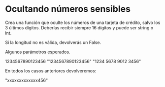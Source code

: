# Ocultando números sensibles

Crea una función que oculte los números de una tarjeta de crédito, salvo los 3 últimos dígitos. Deberías recibir siempre 16 dígitos y puede ser string o int.

Si la longitud no es válida, devolverás un False.

Algunos parámetros esperados.

1234567890123456
"1234567890123456"
"1234 5678 9012 3456"

En todos los casos anteriores devolveremos:

"xxxxxxxxxxxxx456"